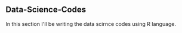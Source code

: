 ## Data-Science-Codes ##
In this section I'll be writing the data scirnce codes using R language.          
